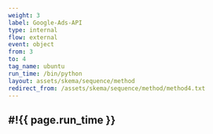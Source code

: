 ```yaml
---
weight: 3
label: Google-Ads-API
type: internal
flow: external
event: object
from: 3
to: 4
tag_name: ubuntu
run_time: /bin/python
layout: assets/skema/sequence/method
redirect_from: /assets/skema/sequence/method/method4.txt
---
```

#!{{ page.run_time }}
---
